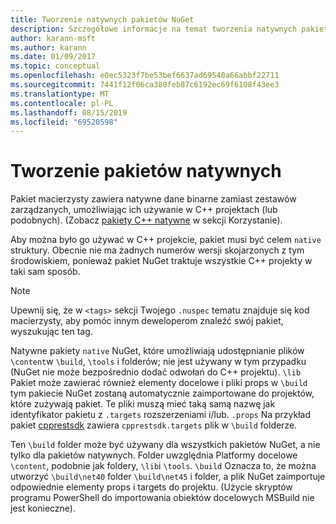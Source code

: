 ```yaml
---
title: Tworzenie natywnych pakietów NuGet
description: Szczegółowe informacje na temat tworzenia natywnych pakietów C++ NuGet, które zawierają kod zamiast kodu zarządzanego, C++ do użycia w projektach.
author: karann-msft
ms.author: karann
ms.date: 01/09/2017
ms.topic: conceptual
ms.openlocfilehash: e0ec5323f7be53bef6637ad69540a66abbf22711
ms.sourcegitcommit: 7441f12f06ca380feb87c6192ec69f6108f43ee3
ms.translationtype: MT
ms.contentlocale: pl-PL
ms.lasthandoff: 08/15/2019
ms.locfileid: "69520598"
---
```

# <a name="creating-native-packages"></a>Tworzenie pakietów natywnych

Pakiet macierzysty zawiera natywne dane binarne zamiast zestawów zarządzanych, umożliwiając ich używanie w C++ projektach (lub podobnych). (Zobacz [pakiety C++ natywne](../consume-packages/finding-and-choosing-packages.md#native-c-packages) w sekcji Korzystanie).

Aby można było go używać w C++ projekcie, pakiet musi być celem `native` struktury. Obecnie nie ma żadnych numerów wersji skojarzonych z tym środowiskiem, ponieważ pakiet NuGet traktuje wszystkie C++ projekty w taki sam sposób.

> [!Note]
> Upewnij się, że w `<tags>` sekcji Twojego `.nuspec` tematu znajduje się kod macierzysty, aby pomóc innym deweloperom znaleźć swój pakiet, wyszukując ten tag.

Natywne pakiety `native` NuGet, które umożliwiają udostępnianie plików `\content`w `\build`, `\tools` i folderów; nie jest używany w tym przypadku (NuGet nie może bezpośrednio dodać odwołań do C++ projektu). `\lib` Pakiet może zawierać również elementy docelowe i pliki props w `\build` tym pakiecie NuGet zostaną automatycznie zaimportowane do projektów, które zużywają pakiet. Te pliki muszą mieć taką samą nazwę jak identyfikator pakietu z `.targets` rozszerzeniami i/lub. `.props` Na przykład pakiet [cpprestsdk](https://nuget.org/packages/cpprestsdk/) zawiera `cpprestsdk.targets` plik w `\build` folderze.

Ten `\build` folder może być używany dla wszystkich pakietów NuGet, a nie tylko dla pakietów natywnych. Folder uwzględnia Platformy docelowe `\content`, podobnie jak foldery, `\lib`i `\tools`. `\build` Oznacza to, że można utworzyć `\build\net40` folder `\build\net45` i folder, a plik NuGet zaimportuje odpowiednie elementy props i targets do projektu. (Użycie skryptów programu PowerShell do importowania obiektów docelowych MSBuild nie jest konieczne).
